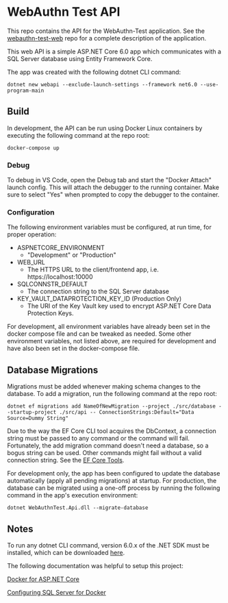 # WebAuthn Test API
This repo contains the API for the WebAuthn-Test application. See the
[webauthn-test-web](https://github.com/cmg2146/webauthn-test-web) repo for a complete description of the
application.

This web API is a simple <span>ASP.</span>NET Core 6.0 app which communicates with a SQL Server database using
Entity Framework Core.

The app was created with the following dotnet CLI command:

 ```dotnet new webapi --exclude-launch-settings --framework net6.0 --use-program-main```

## Build
In development, the API can be run using Docker Linux containers by executing the following command at the repo root:

```docker-compose up```

### Debug
To debug in VS Code, open the Debug tab and start the "Docker Attach" launch config. This will attach the debugger to
the running container. Make sure to select "Yes" when prompted to copy the debugger to the container.

### Configuration
The following environment variables must be configured, at run time, for proper operation:

* ASPNETCORE_ENVIRONMENT
  * "Development" or "Production"
* WEB_URL
  * The HTTPS URL to the client/frontend app, i.e. https://localhost:10000
* SQLCONNSTR_DEFAULT
  * The connection string to the SQL Server database
* KEY_VAULT_DATAPROTECTION_KEY_ID (Production Only)
  * The URI of the Key Vault key used to encrypt ASP.NET Core Data Protection Keys.

For development, all environment variables have already been set in the docker compose file and can
be tweaked as needed. Some other environment variables, not listed above, are required for development and
have also been set in the docker-compose file.

## Database Migrations
Migrations must be added whenever making schema changes to the database. To add a migration, run the following command
at the repo root:

```dotnet ef migrations add NameOfNewMigration --project ./src/database --startup-project ./src/api -- ConnectionStrings:Default="Data Source=Dummy String"```

Due to the way the EF Core CLI tool acquires the DbContext, a connection string must be passed to any command or the
command will fail. Fortunately, the add migration command doesn't need a database, so a bogus string can be used.
Other commands might fail without a valid connection string. See the [EF Core Tools](https://learn.microsoft.com/en-us/ef/core/cli/dotnet).

For development only, the app has been configured to update the database automatically (apply all pending migrations) at startup.
For production, the database can be migrated using a one-off process by running the following command in the app's execution environment:

`dotnet WebAuthnTest.Api.dll --migrate-database`

## Notes

To run any dotnet CLI command, version 6.0.x of the .NET SDK must be installed, which can be downloaded
[here](https://dotnet.microsoft.com/en-us/download/dotnet/6.0).

The following documentation was helpful to setup this project:

[Docker for <span>ASP.</span>NET Core](https://learn.microsoft.com/en-us/aspnet/core/host-and-deploy/docker/building-net-docker-images?view=aspnetcore-6.0)

[Configuring SQL Server for Docker](https://learn.microsoft.com/en-us/sql/linux/sql-server-linux-docker-container-configure)
